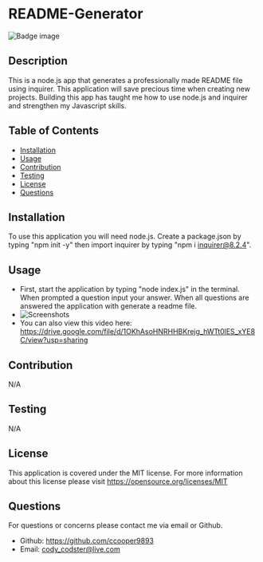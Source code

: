 # README-Generator
  ![Badge image](https://img.shields.io/badge/license-MIT-green})

  ## Description
  This is a node.js app that generates a professionally made README file using inquirer. This application will save precious time when creating new projects. Building this app has taught me how to use node.js and inquirer and strengthen my Javascript skills.

  ## Table of Contents
  - [Installation](#installation)
  - [Usage](#usage)
  - [Contribution](#contribution)
  - [Testing](#testing)
  - [License](#license)
  - [Questions](#questions)

  ## Installation
  To use this application you will need node.js. Create a package.json by typing "npm init -y" then import inquirer by typing "npm i inquirer@8.2.4". 

  ## Usage
  - First, start the application by typing "node index.js" in the terminal. When prompted a question input your answer. When all questions are answered the application with generate a readme file.
  - ![Screenshots](example.gif)
  - You can also view this video here: https://drive.google.com/file/d/1OKhAsoHNRHHBKrejg_hWTt0lES_xYE8C/view?usp=sharing

  ## Contribution
  N/A

  ## Testing
  N/A

  ## License
  This application is covered under the MIT license.
  For more information about this license please visit https://opensource.org/licenses/MIT

  ## Questions
  For questions or concerns please contact me via email or Github.
  - Github: https://github.com/ccooper9893
  - Email: cody_codster@live.com
